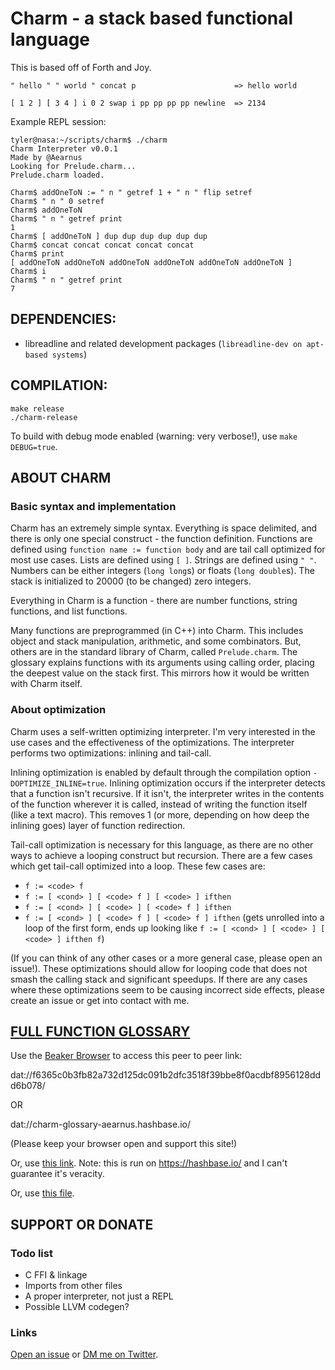 # Charm - a stack based functional language

This is based off of Forth and Joy.

`" hello " " world " concat p                      => hello world`

`[ 1 2 ] [ 3 4 ] i 0 2 swap i pp pp pp pp newline  => 2134`

Example REPL session:

```
tyler@nasa:~/scripts/charm$ ./charm
Charm Interpreter v0.0.1
Made by @Aearnus
Looking for Prelude.charm...
Prelude.charm loaded.

Charm$ addOneToN := " n " getref 1 + " n " flip setref
Charm$ " n " 0 setref
Charm$ addOneToN
Charm$ " n " getref print
1
Charm$ [ addOneToN ] dup dup dup dup dup dup
Charm$ concat concat concat concat concat
Charm$ print
[ addOneToN addOneToN addOneToN addOneToN addOneToN addOneToN ]
Charm$ i
Charm$ " n " getref print
7
```

## DEPENDENCIES:

- libreadline and related development packages (`libreadline-dev on apt-based systems`)

## COMPILATION:

```
make release
./charm-release
```

To build with debug mode enabled (warning: very verbose!), use `make DEBUG=true`.

## ABOUT CHARM

### Basic syntax and implementation

Charm has an extremely simple syntax. Everything is space delimited, and there is only one special construct - the function definition. Functions are defined using `function name := function body` and are tail call optimized for most use cases. Lists are defined using `[ ]`. Strings are defined using `" "`. Numbers can be either integers (`long long`s) or floats (`long double`s). The stack is initialized to 20000 (to be changed) zero integers.

Everything in Charm is a function - there are number functions, string functions, and list functions.

Many functions are preprogrammed (in C++) into Charm. This includes object and stack manipulation, arithmetic, and some combinators. But, others are in the standard library of Charm, called `Prelude.charm`. The glossary explains functions with its arguments using calling order, placing the deepest value on the stack first. This mirrors how it would be written with Charm itself.

### About optimization

Charm uses a self-written optimizing interpreter. I'm very interested in the use cases and the effectiveness of the optimizations. The interpreter performs two optimizations: inlining and tail-call.

Inlining optimization is enabled by default through the compilation option `-DOPTIMIZE_INLINE=true`. Inlining optimization occurs if the interpreter detects that a function isn't recursive. If it isn't, the interpreter writes in the contents of the function wherever it is called, instead of writing the function itself (like a text macro). This removes 1 (or more, depending on how deep the inlining goes) layer of function redirection.

Tail-call optimization is necessary for this language, as there are no other ways to achieve a looping construct but recursion. There are a few cases which get tail-call optimized into a loop. These few cases are:

* `f := <code> f`
* `f := [ <cond> ] [ <code> f ] [ <code> ] ifthen`
* `f := [ <cond> ] [ <code> ] [ <code> f ] ifthen`
* `f := [ <cond> ] [ <code> f ] [ <code> f ] ifthen` (gets unrolled into a loop of the first form, ends up looking like `f := [ <cond> ] [ <code> ] [ <code> ] ifthen f`)

(If you can think of any other cases or a more general case, please open an issue!). These optimizations should allow for looping code that does not smash the calling stack and significant speedups. If there are any cases where these optimizations seem to be causing incorrect side effects, please create an issue or get into contact with me.

## [FULL FUNCTION GLOSSARY](dat://f6365c0b3fb82a732d125dc091b2dfc3518f39bbe8f0acdbf8956128ddd6b078/glossary.html)

Use the [Beaker Browser](https://beakerbrowser.com/) to access this peer to peer link:

dat://f6365c0b3fb82a732d125dc091b2dfc3518f39bbe8f0acdbf8956128ddd6b078/

OR

dat://charm-glossary-aearnus.hashbase.io/

(Please keep your browser open and support this site!)

Or, use [this link](https://charm-glossary-aearnus.hashbase.io/). Note: this is run on https://hashbase.io/ and I can't guarantee it's veracity.

Or, use [this file](https://github.com/Aearnus/charm/blob/master/docs/index.html).

## SUPPORT OR DONATE

### Todo list

- C FFI & linkage
- Imports from other files
- A proper interpreter, not just a REPL
- Possible LLVM codegen?

### Links

[Open an issue](https://github.com/Aearnus/charm/issues/new) or [DM me on Twitter](https://twitter.com/aearnus).
